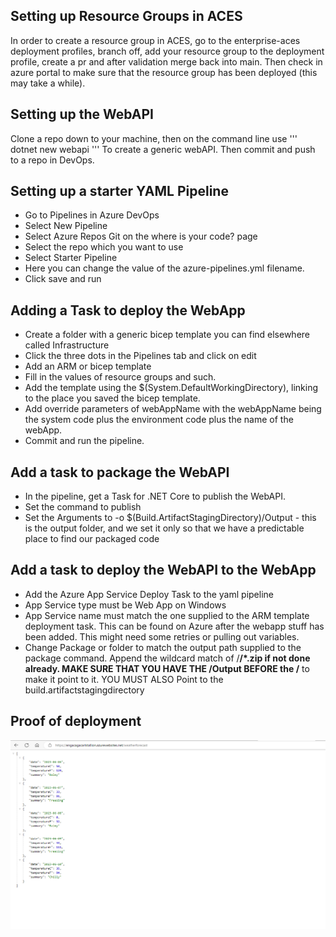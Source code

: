 ## Setting up Resource Groups in ACES

In order to create a resource group in ACES, go to the enterprise-aces deployment profiles, branch off, add your resource group to the deployment profile, create a pr and after validation merge back into main. Then check in azure portal to make sure that the resource group has been deployed (this may take a while).

## Setting up the WebAPI
Clone a repo down to your machine, then on the command line use 
'''
dotnet new webapi
'''
To create a generic webAPI. Then commit and push to a repo in DevOps.

## Setting up a starter YAML Pipeline

- Go to Pipelines in Azure DevOps
- Select New Pipeline
- Select Azure Repos Git on the where is your code? page
- Select the repo which you want to use
- Select Starter Pipeline
- Here you can change the value of the azure-pipelines.yml filename.
- Click save and run

## Adding a Task to deploy the WebApp
- Create a folder with a generic bicep template you can find elsewhere called Infrastructure
- Click the three dots in the Pipelines tab and click on edit
- Add an ARM or bicep template
- Fill in the values of resource groups and such.
- Add the template using the $(System.DefaultWorkingDirectory), linking to the place you saved the bicep template.
- Add override parameters of webAppName with the webAppName being the system code plus the environment code plus the name of the webApp.
- Commit and run the pipeline.

## Add a task to package the WebAPI
- In the pipeline, get a Task for .NET Core to publish the WebAPI.
- Set the command to publish
- Set the Arguments to -o $(Build.ArtifactStagingDirectory)/Output - this is the output folder, and we set it only so that we have a predictable place to find our packaged code

## Add a task to deploy the WebAPI to the WebApp
- Add the Azure App Service Deploy Task to the yaml pipeline
- App Service type must be Web App on Windows
- App Service name must match the one supplied to the ARM template deployment task. This can be found on Azure after the webapp stuff has been added. This might need some retries or pulling out variables.
- Change Package or folder to match the output path supplied to the package command. Append the wildcard match of /**/*.zip if not done already. MAKE SURE THAT YOU HAVE THE /Output BEFORE the /** to  make it point to it. YOU MUST ALSO Point to the build.artifactstagingdirectory

## Proof of deployment
![Mission Stallion Deployment](./images/missionstallion.png)